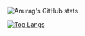 <!--
**xfelipetavares/xfelipetavares** is a ✨ _special_ ✨ repository because its `README.md` (this file) appears on your GitHub profile.

Here are some ideas to get you started:

- 🔭 I’m currently working on ...
- 🌱 I’m currently learning ...
- 👯 I’m looking to collaborate on ...
- 🤔 I’m looking for help with ...
- 💬 Ask me about ...
- 📫 How to reach me: ...
- 😄 Pronouns: ...
- ⚡ Fun fact: ...
-->


  ![Anurag's GitHub stats](https://github-readme-stats.vercel.app/api?username=xfelipetavares&show_icons=true&theme=dracula)

  [![Top Langs](https://github-readme-stats.vercel.app/api/top-langs/?username=xfelipetavares&layout=compact&theme=dracula)](https://github.com/anuraghazra/github-readme-stats)



